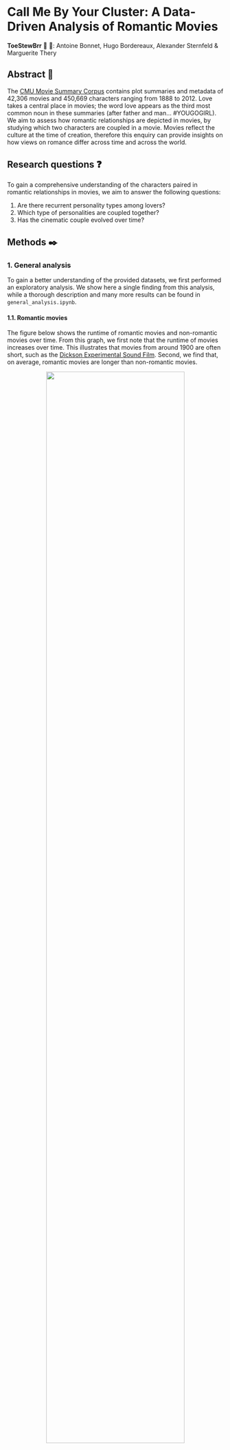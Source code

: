 # Call Me By Your Cluster: A Data-Driven Analysis of Romantic Movies

**ToeStewBrr** 🍲 🦶: Antoine Bonnet, Hugo Bordereaux, Alexander Sternfeld & Marguerite Thery

## Abstract 📰

The [CMU Movie Summary Corpus](http://www.cs.cmu.edu/~ark/personas/) contains plot summaries and metadata of 42,306 movies and 450,669 characters ranging from 1888 to 2012. Love takes a central place in movies; the word love appears as the third most common noun in these summaries (after father and man… #YOUGOGIRL). We aim to assess how romantic relationships are depicted in movies, by studying which two characters are coupled in a movie. Movies reflect the culture at the time of creation, therefore this enquiry can provide insights on how views on romance differ across time and across the world.

## Research questions ❓

To gain a comprehensive understanding of the characters paired in romantic relationships in movies, we aim to answer the following questions:

1. Are there recurrent personality types among lovers?
2. Which type of personalities are coupled together?
3. Has the cinematic couple evolved over time?

## Methods ✒️

### 1. General analysis
To gain a better understanding of the provided datasets, we first performed an exploratory analysis. We show here a single finding from this analysis, while a thorough description and many more results can be found in `general_analysis.ipynb`. 


#### 1.1. Romantic movies

The figure below shows the runtime of romantic movies and non-romantic movies over time. From this graph, we first note that the runtime of movies increases over time. This illustrates that movies from around 1900 are often short, such as the [Dickson Experimental Sound Film](https://en.wikipedia.org/wiki/The_Dickson_Experimental_Sound_Film). Second, we find that, on average, romantic movies are longer than non-romantic movies.  

<p align="center" width="100%">
    <img width="80%" src="Images/Runtime.png">
</p>

#### 1.2. Character personalities

As a first step to discovering the personalities that are matched together in a couple, we used the tv trope personality types that were part of the CMU dataset. Characters from approximately 500 movies were classified into 72 character types. When considering romantic movies, we obtained the top 5 character types that are displayed in the histogram below. For those wondering: the defining characteristics of a "ditz" are [profound stupidness or quirkiness](https://tvtropes.org/pmwiki/pmwiki.php/Main/TheDitz). 

<p align="center" width="100%">
    <img width="80%" src="Images/Tv_trope_clusters.png">
</p>

Although this gives a rough sketch of the personalities, the classification of 500 movies is rather limited. Therefore, we will conduct our own analysis directly on the plot summaries to extract couples and character roles. 

### 2. CoreNLP analysis

[**CoreNLP**](https://nlp.stanford.edu/software/) is an natural language processing toolkit with vast capability created at Stanford University. Its textual analysis is run through a **pipeline** of sequential analysis steps called annotators. The full list of available annotators is available [here](https://stanfordnlp.github.io/CoreNLP/annotators.html). We will use CoreNLP to extract couples and lovers' persona from the plot summaries. 

#### 2.1. Exploring pre-existing analysis

The authors of the dataset had performed a preliminary analysis using CoreNLP on the plot summaries. This data was useful to extract the main character as the one with the highest number of mentions for each movie. Moreover, we extracted the main pair of interacting characters by using the number of common mentions within a sentence as a proxy for interaction. 

However, our end goal is to extract love relationships as well as lovers' persona. Using common mentions as a proxy for love relationships is but a shallow approximation.  We concluded that we must therefore run our own NLP analysis to extract more valuable insights. We therefore decided to build our own customized CoreNLP pipeline. 

#### 2.2. Custom CoreNLP pipeline

We now use a **custom CoreNLP pipeline** to analyze the plot summaries. A complete description of our pipeline is available in the `coreNLP_analysis.ipynb` notebook. Our custom pipeline consists of the following annotators: 

1. [Tokenization (tokenize)](https://stanfordnlp.github.io/CoreNLP/tokenize.html): Turns the whole text into tokens. 

2. [Parts Of Speech (POS)](https://stanfordnlp.github.io/CoreNLP/pos.html): Tags each token with part of speech labels (e.g. determinants, verbs and nouns). 

3. [Lemmatization (lemma)](https://stanfordnlp.github.io/CoreNLP/lemma.html): Reduces each word to its lemma (e.g. *was* becomes *be*). 

4. [Named Entity Recognition (NER)](https://stanfordnlp.github.io/CoreNLP/ner.html): Identifies named entities from the text, including characters, locations and organizations. 

5. [Constituency parsing (parse)](https://stanfordnlp.github.io/CoreNLP/parse.html): Performs a syntactic analysis of each sentence in the form of a tree. 

6. [Coreference resolution (coref)](https://stanfordnlp.github.io/CoreNLP/coref.html): Aggregates mentions of the same entities in a text (e.g. when 'Harry' and 'he' refer to the same person). 

7. [Dependency parsing (depparse)](https://stanfordnlp.github.io/CoreNLP/depparse.html): Syntactic dependency parser. 

8. [Natural Logic (natlog)](https://stanfordnlp.github.io/CoreNLP/natlog.html): Identifies quantifier scope and token polarity. Required as preliminary for OpenIE. 

9. [Open Information Extraction (OpenIE)](https://stanfordnlp.github.io/CoreNLP/openie.html): Identifies relation between words as triples *(subject, relation, object of relation)*. We use this to extract relationships between characters, as well as character traits. 

10. [Knowledge Base Population (KBP)](https://stanfordnlp.github.io/CoreNLP/kbp.html): Filters meaningful relation triples. 

#### 2.4. Results

Note: Due to the weakness of our available computing power, our current analysis is restricted to [ADD NUMBER] romantic comedy movies. A broader analysis will be performed when we gain access to more powerful computing clusters.  

From our custom pipeline, we extracted couples from all romantic comedy summaries. The **NER** annotator recognizes characters, while **coref** links together all common mentions of each character. The **OpenIE** and **KBP** annotators then conveniently label love relationships between entities as `per:spouse`. By extracting these relationships, we identified [ADD NUMBER] relationships among [ADD NUMBER] different movies. 

### 3. Future analysis

We now define the methods we will use to answer our research questions. 

 > ### Are there recurrent personality types among lovers?
    
To answer this question, we will first gather as much information as possible about each character involved in a love relationship. We can obtain the main role of each lover from the KBP tag `per:title`. Additional information including actions, adjectives and attributes will be extracted from KBP relation triples with this entity as subject.

We will then cluster the above character descriptions for all movies using a BERT pre-trained transformer to embed it into a high-dimensional space. We will then perform dimensionality reduction to a 2- or 3-dimensional space. Finally, we will use a clustering algorithm such as K-means to agglomerate personality types, which will be displayed in an interactive graph. 

We will also strive to identify which personality types are most common for each gender using a gender annotator.

> ### Which type of personalities are coupled together?


How do the demographics differ between characters in a couple (i.e. age, ethnicity, religion, gender)?

We will extract demographic information about each character involved in a couple through the KBP annotator, such as their age, country of origin, ethnicity and religion. We will also use the corresponding actor metadata when available. 

> ### Has the cinematic couple evolved over time?

Dividing all movies by decade, we will look at the most common personality types among couples and how it evolves through time. 

## Proposed timeline ⏲️
* 19-11-2022: Submit the second milestone. 
* 23-11-2022: Run CoreNLP augmented pipeline on all the plot summaries. 
* 25-11-2022: Extract couples and their corresponding characteristics. 
* 02-12-2022: Perform analysis on demographics and personality types between characters in a romantic relationship. 
* 09-12-2022: Run temporal analysis. Begin developing a rough draft of the datastory.
* 16-12-2022: Complete code implementation and interactive visualizations. 
* 20-12-2022: Complete datastory. 
* 23-12-2022: Final submission.

## Organization within the team 💪
|            | **Task**                                                                                             |
|------------|------------------------------------------------------------------------------------------------------|
| Antoine | Develop core NLP pipeline with Marguerite <br /> Use core NLP to describe relationships between characters |
| Marguerite | Develop core NLP pipeline with Antoine <br /> Cluster characters by main characteristics                |
| Hugo | Refine classification for romantic words  <br /> Set up the website and learn about interactive viz with Alexander                                         |
| Alexander | Continue exploration of the dataset <br /> Set up the website and learn about interactive viz with Hugo             |

## Questions for the TA ❔
* Find a way to label the characters or the relationships? 
* Which transformers and clustering methods are best suited to our needs?

## Bonus
    if (permutation(team_name) == professor_name): 
        print('Haven't you noticed?')



